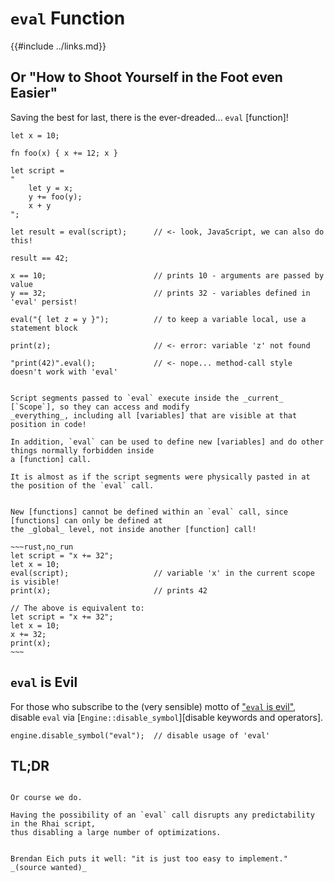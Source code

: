 `eval` Function
===============

{{#include ../links.md}}

Or "How to Shoot Yourself in the Foot even Easier"
------------------------------------------------

Saving the best for last, there is the ever-dreaded... `eval` [function]!

```rust,no_run
let x = 10;

fn foo(x) { x += 12; x }

let script =
"
    let y = x;
    y += foo(y);
    x + y
";

let result = eval(script);      // <- look, JavaScript, we can also do this!

result == 42;

x == 10;                        // prints 10 - arguments are passed by value
y == 32;                        // prints 32 - variables defined in 'eval' persist!

eval("{ let z = y }");          // to keep a variable local, use a statement block

print(z);                       // <- error: variable 'z' not found

"print(42)".eval();             // <- nope... method-call style doesn't work with 'eval'
```

~~~admonish danger "`eval` executes inside the current scope!"

Script segments passed to `eval` execute inside the _current_ [`Scope`], so they can access and modify
_everything_, including all [variables] that are visible at that position in code!

In addition, `eval` can be used to define new [variables] and do other things normally forbidden inside
a [function] call.

It is almost as if the script segments were physically pasted in at the position of the `eval` call.
~~~

```admonish warning "Cannot define new functions"

New [functions] cannot be defined within an `eval` call, since [functions] can only be defined at
the _global_ level, not inside another [function] call!

~~~rust,no_run
let script = "x += 32";
let x = 10;
eval(script);                   // variable 'x' in the current scope is visible!
print(x);                       // prints 42

// The above is equivalent to:
let script = "x += 32";
let x = 10;
x += 32;
print(x);
~~~
```


`eval` is Evil
--------------

For those who subscribe to the (very sensible) motto of ["`eval` is evil"](http://linterrors.com/js/eval-is-evil),
disable `eval` via [`Engine::disable_symbol`][disable keywords and operators].

```rust,no_run
engine.disable_symbol("eval");  // disable usage of 'eval'
```


TL;DR
-----

~~~admonish question "Do you regret implementing `eval` in Rhai?"

Or course we do.

Having the possibility of an `eval` call disrupts any predictability in the Rhai script,
thus disabling a large number of optimizations.
~~~

```admonish question "Why did it then???!!!"

Brendan Eich puts it well: "it is just too easy to implement." _(source wanted)_
```

